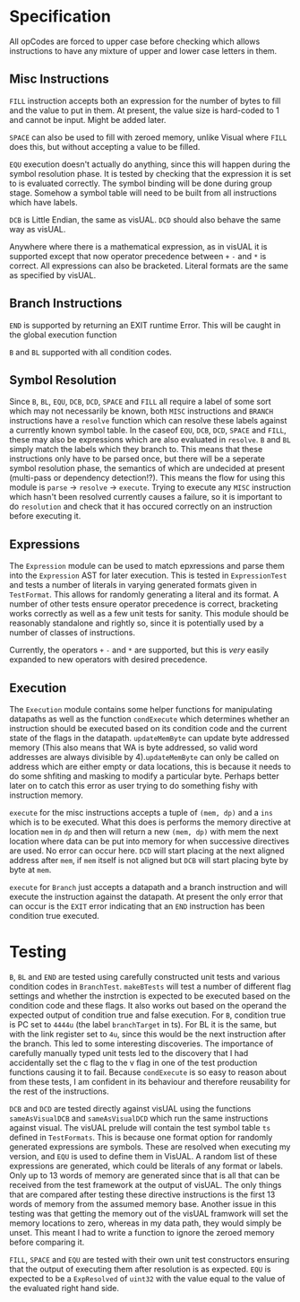 # Specification

All opCodes are forced to upper case before checking which allows instructions to have any mixture of upper and lower case letters in them. 

## Misc Instructions

`FILL` instruction accepts both an expression for the number of bytes to fill and the value to put in them. At present, the value size is hard-coded to 1 and cannot be input. Might be added later.

`SPACE` can also be used to fill with zeroed memory, unlike Visual where `FILL` does this, but without accepting a value to be filled.

`EQU` execution doesn't actually do anything, since this will happen during the symbol resolution phase. It is tested by checking that the expression it is set to is evaluated correctly. The symbol binding will be done during group stage. Somehow a symbol table will need to be built from all instructions which have labels.

`DCB` is Little Endian, the same as visUAL.
`DCD` should also behave the same way as visUAL.

Anywhere where there is a mathematical expression, as in visUAL it is supported except that now operator precedence between `+` `-` and `*` is correct. All expressions can also be bracketed. Literal formats are the same as specified by visUAL.

## Branch Instructions

`END` is supported by returning an EXIT runtime Error. This will be caught in the global execution function

`B` and `BL` supported with all condition codes.

## Symbol Resolution

Since `B`, `BL`, `EQU`, `DCB`, `DCD`, `SPACE` and `FILL` all require a label of some sort which may not necessarily be known, both `MISC` instructions and `BRANCH` instructions have a `resolve` function which can resolve these labels against a currently known symbol table. In the caseof `EQU`, `DCB`, `DCD`, `SPACE` and `FILL`, these may also be expressions which are also evaluated in `resolve`. `B` and `BL` simply match the labels which they branch to. This means that these instructions only have to be parsed once, but there will be a seperate symbol resolution phase, the semantics of which are undecided at present (multi-pass or dependency detection!?). This means the flow for using this module is `parse` -> `resolve` -> `execute`. Trying to execute any `MISC` instruction which hasn't been resolved currently causes a failure, so it is important to do `resolution` and check that it has occured correctly on an instruction before executing it. 

## Expressions

The `Expression` module can be used to match epxressions and parse them into the `Expression` AST for later execution. This is tested in `ExpressionTest` and tests a number of literals in varying generated formats given in `TestFormat`. This allows for randomly generating a literal and its format. A number of other tests ensure operator precedence is correct, bracketing works correctly as well as a few unit tests for sanity. This module should be reasonably standalone and rightly so, since it is potentially used by a number of classes of instructions.

Currently, the operators `+` `-` and `*` are supported, but this is *very* easily expanded to new operators with desired precedence.

## Execution

The `Execution` module contains some helper functions for manipulating datapaths as well as the function `condExecute` which determines whether an instruction should be executed based on its condition code and the current state of the flags in the datapath. `updateMemByte` can update byte addressed memory (This also means that WA is byte addressed, so valid word addresses are always divisible by 4).`updateMemByte` can only be called on address which are either empty or data locations, this is because it needs to do some shfiting and masking to modify a particular byte. Perhaps better later on to catch this error as user trying to do something fishy with instruction memory.

`execute` for the misc instructions accepts a tuple of `(mem, dp)` and a `ins` which is to be executed. What this does is performs the memory directive at location `mem` in `dp` and then will return a new `(mem, dp)` with mem the next location where data can be put into memory for when successive directives are used. No error can occur here. `DCD` will start placing at the next aligned address after `mem`, if `mem` itself is not aligned but `DCB` will start placing byte by byte at `mem`.

`execute` for `Branch` just accepts a datapath and a branch instruction and will execute the instruction against the datapath. At present the only error that can occur is the `EXIT` error indicating that an `END` instruction has been condition true executed.

# Testing 

`B`, `BL` and `END` are tested using carefully constructed unit tests and various condition codes in `BranchTest`. `makeBTests` will test a number of different flag settings and whether the instrction is expected to be executed based on the condition code and these flags. It also works out based on the operand the expected output of condition true and false execution. For `B`, condition true is PC set to `4444u` (the label `branchTarget` in ts). For BL it is the same, but with the link register set to `4u`, since this would be the next instruction after the branch. This led to some interesting discoveries. The importance of carefully manually typed unit tests led to the discovery that I had accidentally set the c flag to the v flag in one of the test production functions causing it to fail. Because `condExecute` is so easy to reason about from these tests, I am confident in its behaviour and therefore reusability for the rest of the instructions.

`DCB` and `DCD` are tested directly against visUAL using the functions `sameAsVisualDCB` and `sameAsVisualDCD` which run the same instructions against visual. The visUAL prelude will contain the test symbol table `ts` defined in `TestFormats`. This is because one format option for randomly generated expressions are symbols. These are resolved when executing my version, and `EQU` is used to define them in VisUAL. A random list of these expressions are generated, which could be literals of any format or labels. Only up to 13 words of memory are generated since that is all that can be received from the test framework at the output of visUAL. The only things that are compared after testing these directive instructions is the first 13 words of memory from the assumed memory base. Another issue in this testing was that getting the memory out of the visUAL framwork will set the memory locations to zero, whereas in my data path, they would simply be unset. This meant I had to write a function to ignore the zeroed memory before comparing it.

`FILL`, `SPACE` and `EQU` are tested with their own unit test constructors ensuring that the output of executing them after resolution is as expected. `EQU` is expected to be a `ExpResolved` of `uint32` with the value equal to the value of the evaluated right hand side.

